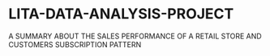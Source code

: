 # LITA-DATA-ANALYSIS-PROJECT
 A SUMMARY ABOUT THE SALES PERFORMANCE OF A RETAIL STORE AND CUSTOMERS SUBSCRIPTION PATTERN
